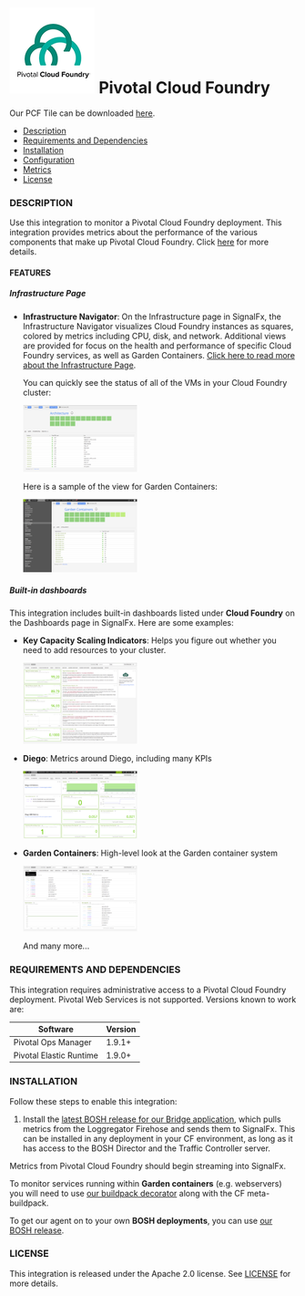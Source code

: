 # ![](././img/integrations_pivotalcloudfoundry.png) Pivotal Cloud Foundry

Our PCF Tile can be downloaded <a target="_blank" href="https://network.pivotal.io/products/signalfx-monitoring-alerting">here</a>.

- [Description](#description)
- [Requirements and Dependencies](#requirements-and-dependencies)
- [Installation](#installation)
- [Configuration](#configuration)
- [Metrics](#metrics)
- [License](#license)

### DESCRIPTION

Use this integration to monitor a Pivotal Cloud Foundry deployment. This integration provides metrics about the performance of the various components that make up Pivotal Cloud Foundry. Click <a target="_blank" href="https://network.pivotal.io/products/signalfx-monitoring-alerting">here</a> for more details.

#### FEATURES

##### Infrastructure Page

- **Infrastructure Navigator**: On the Infrastructure page in SignalFx, the
    Infrastructure Navigator visualizes Cloud Foundry instances as squares,
    colored by metrics including CPU, disk, and network. Additional views are
    provided for focus on the health and performance of specific Cloud Foundry
    services, as well as Garden Containers. <a target="_blank" href="https://docs.signalfx.com/en/latest/built-in-content/infra-nav.html">Click here to read more about the
    Infrastructure
    Page</a>.

  You can quickly see the status of all of the VMs in your Cloud Foundry cluster:

  [<img src='./img/arch-infra.png' width=200px>](./img/arch-infra.png)

  Here is a sample of the view for Garden Containers:

  [<img src='./img/garden-infra.png' width=200px>](./img/garden-infra.png)

##### Built-in dashboards

This integration includes built-in dashboards listed under **Cloud Foundry** on the Dashboards page in SignalFx. Here are some examples:

- **Key Capacity Scaling Indicators**: Helps you figure out whether you need to
    add resources to your cluster.

  [<img src='./img/key-cap-dashboard.png' width=200px>](./img/key-cap-dashboard.png)

- **Diego**: Metrics around Diego, including many KPIs

  [<img src='./img/diego-dashboard.png' width=200px>](./img/diego-dashboard.png)

- **Garden Containers**: High-level look at the Garden container system

  [<img src='./img/garden-containers-dashboard.png' width=200px>](./img/garden-containers-dashboard.png)

  And many more...

### REQUIREMENTS AND DEPENDENCIES

This integration requires administrative access to a Pivotal Cloud Foundry deployment. Pivotal Web Services is not supported. Versions known to work are:

| Software                | Version        |
|-------------------------|----------------|
| Pivotal Ops Manager     | 1.9.1+ |
| Pivotal Elastic Runtime | 1.9.0+ |

### INSTALLATION

Follow these steps to enable this integration:

1. Install the <a target="_blank" href="https://github.com/signalfx/signalfx-cloudfoundry-bridge-boshrelease/releases">latest BOSH release for our Bridge application</a>,
   which pulls metrics from the Loggregator Firehose and sends them to SignalFx.
   This can be installed in any deployment in your CF environment, as long as
   it has access to the BOSH Director and the Traffic Controller server.

Metrics from Pivotal Cloud Foundry should begin streaming into SignalFx.

To monitor services running within **Garden containers** (e.g. webservers) you will
need to use <a target="_blank" href="https://github.com/signalfx/signalfx-cloudfoundry-buildpack-decorator">our buildpack decorator</a>
along with the CF meta-buildpack.

To get our agent on to your own **BOSH deployments**, you can use <a target="_blank" href="https://github.com/signalfx/agent-boshrelease">our BOSH
release</a>.

### LICENSE

This integration is released under the Apache 2.0 license. See [LICENSE](https://github.com/signalfx/collectd-example/blob/master/LICENSE) for more details.
